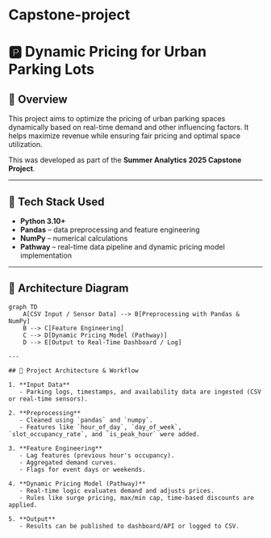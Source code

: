 # Capstone-project

# 🅿️ Dynamic Pricing for Urban Parking Lots

## 🚀 Overview

This project aims to optimize the pricing of urban parking spaces dynamically based on real-time demand and other influencing factors. It helps maximize revenue while ensuring fair pricing and optimal space utilization.

This was developed as part of the **Summer Analytics 2025 Capstone Project**.

---

## 🧰 Tech Stack Used

- **Python 3.10+**
- **Pandas** – data preprocessing and feature engineering
- **NumPy** – numerical calculations
- **Pathway** – real-time data pipeline and dynamic pricing model implementation

---

## 🧱 Architecture Diagram

```mermaid
graph TD
    A[CSV Input / Sensor Data] --> B[Preprocessing with Pandas & NumPy]
    B --> C[Feature Engineering]
    C --> D[Dynamic Pricing Model (Pathway)]
    D --> E[Output to Real-Time Dashboard / Log]

---

## 🧠 Project Architecture & Workflow

1. **Input Data**
   - Parking logs, timestamps, and availability data are ingested (CSV or real-time sensors).

2. **Preprocessing**
   - Cleaned using `pandas` and `numpy`.
   - Features like `hour_of_day`, `day_of_week`, `slot_occupancy_rate`, and `is_peak_hour` were added.

3. **Feature Engineering**
   - Lag features (previous hour's occupancy).
   - Aggregated demand curves.
   - Flags for event days or weekends.

4. **Dynamic Pricing Model (Pathway)**
   - Real-time logic evaluates demand and adjusts prices.
   - Rules like surge pricing, max/min cap, time-based discounts are applied.

5. **Output**
   - Results can be published to dashboard/API or logged to CSV.
